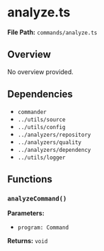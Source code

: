 # analyze.ts

**File Path:** `commands/analyze.ts`

## Overview

No overview provided.

## Dependencies

- `commander`
- `../utils/source`
- `../utils/config`
- `../analyzers/repository`
- `../analyzers/quality`
- `../analyzers/dependency`
- `../utils/logger`

## Functions

### `analyzeCommand()`

**Parameters:**

- `program: Command`

**Returns:** `void`

